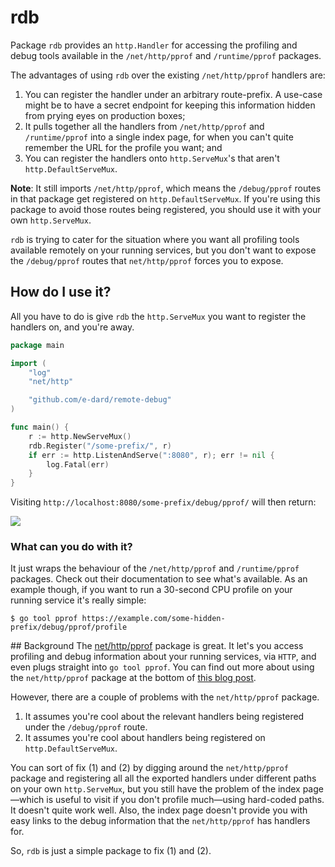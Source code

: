 # rdb

Package `rdb` provides an `http.Handler` for accessing the profiling and debug tools available in the `/net/http/pprof` and `/runtime/pprof` packages.

The advantages of using `rdb` over the existing `/net/http/pprof` handlers are:

 1. You can register the handler under an arbitrary route-prefix. A use-case might be to have a secret endpoint for keeping this information hidden from prying eyes on production boxes;
 2. It pulls together all the handlers from `/net/http/pprof` and `/runtime/pprof` into a single index page, for when you can't quite remember the URL for the profile you want; and
 3. You can register the handlers onto `http.ServeMux`'s that aren't `http.DefaultServeMux`.

**Note**:
It still imports `/net/http/pprof`, which means the `/debug/pprof` routes in that package get registered on `http.DefaultServeMux`. If you're using this package to avoid those routes being registered, you should use it with your own `http.ServeMux`.

`rdb` is trying to cater for the situation where you want all profiling tools available remotely on your running services, but you don't want to expose the `/debug/pprof` routes that `net/http/pprof` forces you to expose.

## How do I use it?
All you have to do is give `rdb` the `http.ServeMux` you want to register the handlers on, and you're away.

```go
package main

import (
	"log"
	"net/http"

	"github.com/e-dard/remote-debug"
)

func main() {
	r := http.NewServeMux()
	rdb.Register("/some-prefix/", r)
	if err := http.ListenAndServe(":8080", r); err != nil {
		log.Fatal(err)
	}
}
```

Visiting `http://localhost:8080/some-prefix/debug/pprof/` will then return:

![](http://cl.ly/image/3x1U3O1B2L3C/Screen%20Shot%202015-03-07%20at%2019.53.28.png)

### What can you do with it?

It just wraps the behaviour of the `/net/http/pprof` and `/runtime/pprof` packages.
Check out their documentation to see what's available.
As an example though, if you want to run a 30-second CPU profile on your running service it's really simple:

```
$ go tool pprof https://example.com/some-hidden-prefix/debug/pprof/profile
```

## Background
The [net/http/pprof](http://golang.org/pkg/net/http/pprof/) package is great.
It let's you access profiling and debug information about your running services, via `HTTP`, and even plugs straight into `go tool pprof`.
You can find out more about using the `net/http/pprof` package at the bottom of [this blog post](http://blog.golang.org/profiling-go-programs).

However, there are a couple of problems with the `net/http/pprof` package.

 1. It assumes you're cool about the relevant handlers being registered under the `/debug/pprof` route.
 2. It assumes you're cool about handlers being registered on `http.DefaultServeMux`.

You can sort of fix (1) and (2) by digging around the `net/http/pprof` package and registering all all the exported handlers under different paths on your own `http.ServeMux`, but you still have the problem of the index page—which is useful to visit if you don't profile much—using hard-coded paths. It doesn't quite work well.
Also, the index page doesn't provide you with easy links to the debug information that the `net/http/pprof` has handlers for.

So, `rdb` is just a simple package to fix (1) and (2).

